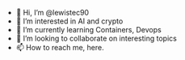 - 👋 Hi, I’m @lewistec90
- 👀 I’m interested in AI and crypto
- 🌱 I’m currently learning Containers, Devops
- 💞️ I’m looking to collaborate on interesting topics
- 📫 How to reach me, here.

<!---
lewistec90/lewistec90 is a ✨ special ✨ repository because its `README.md` (this file) appears on your GitHub profile.
You can click the Preview link to take a look at your changes.
--->
